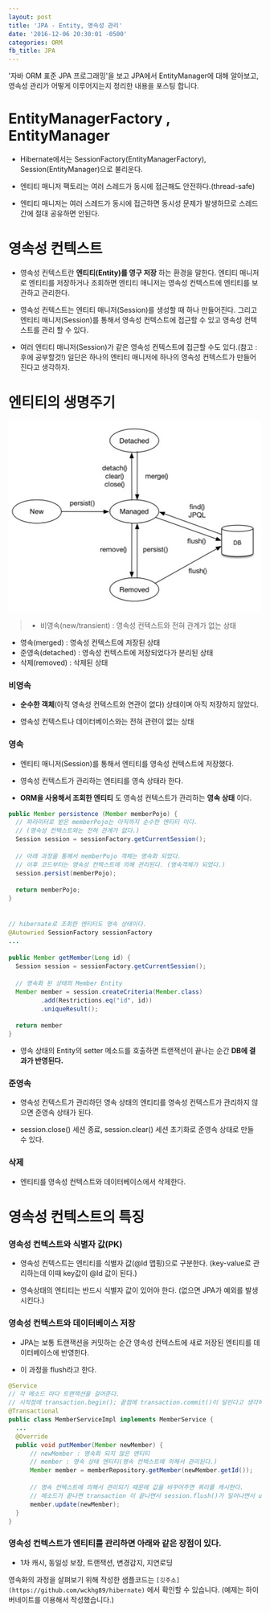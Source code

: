 ```yaml
---
layout: post
title: 'JPA - Entity, 영속성 관리'
date: '2016-12-06 20:30:01 -0500'
categories: ORM
fb_title: JPA
---
```


'자바 ORM 표준 JPA 프로그래밍'을 보고 JPA에서 EntityManager에 대해 알아보고, 영속성 관리가 어떻게 이루어지는지 정리한 내용을 포스팅 합니다.


# EntityManagerFactory , EntityManager

* Hibernate에서는 SessionFactory(EntityManagerFactory), Session(EntityManager)으로 불리운다.

* 엔티티 매니저 팩토리는 여러 스레드가 동시에 접근해도 안전하다.(thread-safe)

* 엔티티 매니저는 여러 스레드가 동시에 접근하면 동시성 문제가 발생하므로 스레드 간에 절대 공유하면 안된다.

# 영속성 컨텍스트

* 영속성 컨텍스트란 **엔티티(Entity)를 영구 저장** 하는 환경을 말한다.
엔티티 매니저로 엔티티를 저장하거나 조회하면 엔티티 매니저는 영속성 컨텍스트에 엔티티를 보관하고 관리한다.

* 영속성 컨텍스트는 엔티티 매니저(Session)를 생성할 때 하나 만들어진다. 그리고 엔티티 매니저(Session)를 통해서 영속성 컨텍스트에 접근할 수 있고 영속성 컨텍스트를 관리 할 수 있다.

* 여러 엔티티 매니저(Session)가 같은 영속성 컨텍스트에 접근할 수도 있다.(참고 : 후에 공부할것!) 일단은 하나의 엔티티 매니저에 하나의 영속성 컨텍스트가 만들어진다고 생각하자.

# 엔티티의 생명주기

![entitylifecycle](../images/entity_lifecycle.jpg)

> * 비영속(new/transient) : 영속성 컨텍스트와 전혀 관계가 없는 상태  
  * 영속(merged) : 영속성 컨텍스트에 저장된 상태
  * 준영속(detached) : 영속성 컨텍스트에 저장되었다가 분리된 상태
  * 삭제(removed) : 삭제된 상태

### 비영속

* **순수한 객체**(아직 영속성 컨텍스트와 연관이 없다) 상태이며 아직 저장하지 않았다.

* 영속성 컨텍스트나 데이터베이스와는 전혀 관련이 없는 상태

### 영속

* 엔티티 매니저(Session)를 통해서 엔티티를 영속성 컨텍스트에 저장했다.

* 영속성 컨텍스트가 관리하는 엔티티를 영속 상태라 한다.

* **ORM을 사용해서 조회한 엔티티** 도 영속성 컨텍스트가 관리하는 **영속 상태** 이다.

``` java
public Member persistence (Member memberPojo) {
  // 파라미터로 받은 memberPojo는 아직까지 순수한 엔티티 이다.
  // (영속성 컨텍스트와는 전혀 관계가 없다.)
  Session session = sessionFactory.getCurrentSession();

  // 아래 과정을 통해서 memberPojo 객체는 영속화 되었다.
  // 이후 코드부터는 영속성 컨텍스트에 의해 관리된다. (영속객체가 되었다.)
  session.persist(memberPojo);

  return memberPojo;
}


// hibernate로 조회한 엔티티도 영속 상태이다.
@Autowried SessionFactory sessionFactory
...

public Member getMember(Long id) {
  Session session = sessionFactory.getCurrentSession();

  // 영속화 된 상태의 Member Entity
  Member member = session.createCriteria(Member.class)
         .add(Restrictions.eq("id", id))
         .uniqueResult();

  return member
}

```

* 영속 상태의 Entity의 setter 메소드를 호출하면 트랜잭션이 끝나는 순간 **DB에 결과가 반영된다.**

### 준영속

* 영속성 컨텍스트가 관리하던 영속 상태의 엔티티를 영속성 컨텍스트가 관리하지 않으면 준영속 상태가 된다.

* session.close() 세션 종료, session.clear() 세션 초기화로 준영속 상태로 만들 수 있다.

### 삭제

* 엔티티를 영속성 컨텍스트와 데이터베이스에서 삭제한다.

# 영속성 컨텍스트의 특징

### 영속성 컨텍스트와 식별자 값(PK)

* 영속성 컨텍스트는 엔티티를 식별자 값(@Id 맵핑)으로 구분한다. (key-value로 관리하는데 이때 key값이 @Id 값이 된다.)

* 영속상태의 엔티티는 반드시 식별자 값이 있어야 한다. (없으면 JPA가 예외를 발생 시킨다.)

### 영속성 컨텍스트와 데이터베이스 저장

* JPA는 보통 트랜잭션을 커밋하는 순간 영속성 컨텍스트에 새로 저장된 엔티티를 데이터베이스에 반영한다.

* 이 과정을 flush라고 한다.

``` java
@Service
// 각 메소드 마다 트랜잭션을 걸어준다.
// 시작점에 transaction.begin(); 끝점에 transaction.commit()이 달린다고 생각하자.
@Transactional
public class MemberServiceImpl implements MemberService {
  ...
  @Override
  public void putMember(Member newMember) {
      // newMember : 영속화 되지 않은 엔티티
      // member : 영속 상태 엔티티(영속 컨텍스트에 의해서 관리된다.)
      Member member = memberRepository.getMember(newMember.getId());

      // 영속 컨텍스트에 의해서 관리되기 때문에 값을 바꾸어주면 쿼리를 캐시한다.
      // 메소드가 끝나면 transaction 이 끝나면서 session.flush()가 일어나면서 update 쿼리가 반영된다.
      member.update(newMember);
  }
}
```

### 영속성 컨텍스트가 엔티티를 관리하면 아래와 같은 장점이 있다.

  * 1차 캐시, 동일성 보장, 트랜잭션, 변경감지, 지연로딩

영속화의 과정을 살펴보기 위해 작성한 샘플코드는 `[깃주소](https://github.com/wckhg89/hibernate)` 에서 확인할 수 있습니다. (예제는 하이버네이트를 이용해서 작성했습니다.)
